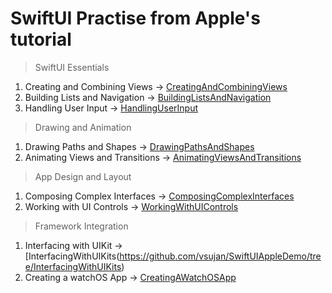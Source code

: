 # SwiftUI Practise from Apple's tutorial

> SwiftUI Essentials

1) Creating and Combining Views -> [CreatingAndCombiningViews](https://github.com/vsujan/SwiftUIAppleDemo/tree/CreatingAndCombiningViews)
2) Building Lists and Navigation -> [BuildingListsAndNavigation](https://github.com/vsujan/SwiftUIAppleDemo/tree/BuildingListsAndNavigation)
3) Handling User Input -> [HandlingUserInput](https://github.com/vsujan/SwiftUIAppleDemo/tree/HandlingUserInput)

> Drawing and Animation

1) Drawing Paths and Shapes -> [DrawingPathsAndShapes](https://github.com/vsujan/SwiftUIAppleDemo/tree/DrawingPathsAndShapes)
2) Animating Views and Transitions -> [AnimatingViewsAndTransitions](https://github.com/vsujan/SwiftUIAppleDemo/tree/AnimatingViewsAndTransitions)

> App Design and Layout

1) Composing Complex Interfaces -> [ComposingComplexInterfaces](https://github.com/vsujan/SwiftUIAppleDemo/tree/ComposingComplexInterfaces)
2) Working with UI Controls -> [WorkingWithUIControls](https://github.com/vsujan/SwiftUIAppleDemo/tree/WorkingWithUIControls)

> Framework Integration

1) Interfacing with UIKit -> [InterfacingWithUIKits(https://github.com/vsujan/SwiftUIAppleDemo/tree/InterfacingWithUIKits)
2) Creating a watchOS App -> [CreatingAWatchOSApp](https://github.com/vsujan/SwiftUIAppleDemo/tree/CreatingAWatchOSApp)
